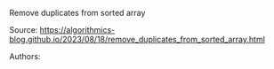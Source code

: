 Remove duplicates from sorted array

Source: https://algorithmics-blog.github.io/2023/08/18/remove_duplicates_from_sorted_array.html

Authors: 
